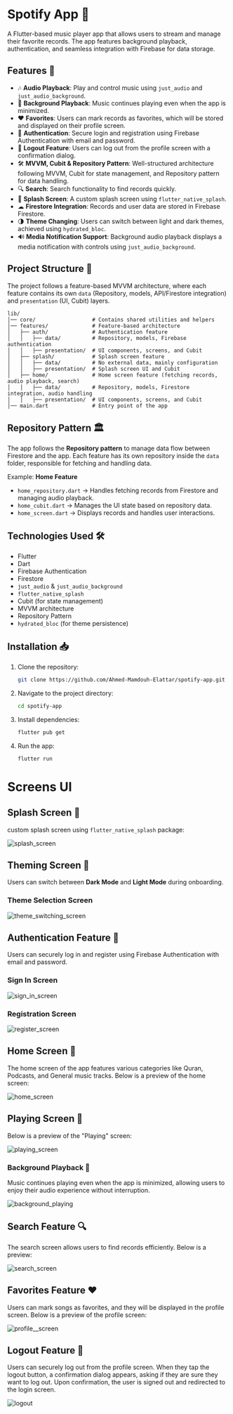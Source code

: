 # Spotify App 🎵

A Flutter-based music player app that allows users to stream and manage their favorite records. The app features background playback, authentication, and seamless integration with Firebase for data storage.

## Features 🚀

- 🎶 **Audio Playback**: Play and control music using `just_audio` and `just_audio_background`.
- 🔄 **Background Playback**: Music continues playing even when the app is minimized.
- ❤️ **Favorites**: Users can mark records as favorites, which will be stored and displayed on their profile screen.
- 🔐 **Authentication**: Secure login and registration using Firebase Authentication with email and password.
- 🚪 **Logout Feature**: Users can log out from the profile screen with a confirmation dialog.
- 🛠 **MVVM, Cubit & Repository Pattern**: Well-structured architecture following MVVM, Cubit for state management, and Repository pattern for data handling.
- 🔍 **Search**: Search functionality to find records quickly.
- 🎨 **Splash Screen**: A custom splash screen using `flutter_native_splash`.
- ☁ **Firestore Integration**: Records and user data are stored in Firebase Firestore.
- 🌗 **Theme Changing**: Users can switch between light and dark themes, achieved using `hydrated_bloc`.
- 🔊 **Media Notification Support**: Background audio playback displays a media notification with controls using `just_audio_background`.


## Project Structure 📂

The project follows a feature-based MVVM architecture, where each feature contains its own `data` (Repository, models, API/Firestore integration) and `presentation` (UI, Cubit) layers.

```
lib/
│── core/                  # Contains shared utilities and helpers  
│── features/              # Feature-based architecture  
│   ├── auth/              # Authentication feature  
│   │   ├── data/          # Repository, models, Firebase authentication  
│   │   ├── presentation/  # UI components, screens, and Cubit  
│   ├── splash/            # Splash screen feature  
│   │   ├── data/          # No external data, mainly configuration  
│   │   ├── presentation/  # Splash screen UI and Cubit  
│   ├── home/              # Home screen feature (fetching records, audio playback, search)  
│   │   ├── data/          # Repository, models, Firestore integration, audio handling  
│   │   ├── presentation/  # UI components, screens, and Cubit  
│── main.dart              # Entry point of the app  
```

## Repository Pattern 🏛

The app follows the **Repository pattern** to manage data flow between Firestore and the app. Each feature has its own repository inside the `data` folder, responsible for fetching and handling data.

Example: **Home Feature**

- `home_repository.dart` → Handles fetching records from Firestore and managing audio playback.
- `home_cubit.dart` → Manages the UI state based on repository data.
- `home_screen.dart` → Displays records and handles user interactions.

## Technologies Used 🛠

- Flutter
- Dart
- Firebase Authentication
- Firestore
- `just_audio` & `just_audio_background`
- `flutter_native_splash`
- Cubit (for state management)
- MVVM architecture
- Repository Pattern
- `hydrated_bloc` (for theme persistence)

## Installation 📥

1. Clone the repository:
   ```bash
   git clone https://github.com/Ahmed-Mamdouh-Elattar/spotify-app.git
   ```
2. Navigate to the project directory:
   ```bash
   cd spotify-app
   ```
3. Install dependencies:
   ```bash
   flutter pub get
   ```
4. Run the app:
   ```bash
   flutter run
   ```


# Screens UI

## Splash Screen 📱

custom splash screen using `flutter_native_splash` package:

![splash_screen](assets/readme_images/splash_screen.jpg)

## Theming Screen 🎨

Users can switch between **Dark Mode** and **Light Mode** during onboarding.

### Theme Selection Screen

![theme_switching_screen](assets/readme_images/theme_switching_screen.jpg)

## Authentication Feature 🔐

Users can securely log in and register using Firebase Authentication with email and password.

### Sign In Screen

![sign_in_screen](assets/readme_images/sign_in_screen.jpg)

### Registration Screen

![register_screen](assets/readme_images/register_screen.jpg)


## Home Screen 📱

The home screen of the app features various categories like Quran, Podcasts, and General music tracks. Below is a preview of the home screen:

![home_screen](assets/readme_images/home_screen.jpg)

## Playing Screen 🎵

Below is a preview of the "Playing" screen:

![playing_screen](assets/readme_images/playing_screen.jpg)

### Background Playback 🔄

Music continues playing even when the app is minimized, allowing users to enjoy their audio experience without interruption.

![background_playing](assets/readme_images/background_playing.jpg)

## Search Feature 🔍

The search screen allows users to find records efficiently. Below is a preview:

![search_screen](assets/readme_images/search_screen.jpg)

## Favorites Feature ❤️

Users can mark songs as favorites, and they will be displayed in the profile screen. Below is a preview of the profile screen:

![profile__screen](assets/readme_images/profile_screen.jpg)

## Logout Feature 🚪

Users can securely log out from the profile screen. When they tap the logout button, a confirmation dialog appears, asking if they are sure they want to log out. Upon confirmation, the user is signed out and redirected to the login screen.

![logout](assets/readme_images/logout.jpg)

